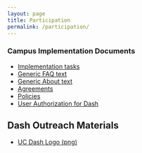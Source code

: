 ```yaml
---
layout: page
title: Participation
permalink: /participation/
---
```


<h3>Campus Implementation Documents</h3>
<ul>
  <li><a href="http://CDLUC3.github.io/dash/campus-tasks">Implementation tasks</a></li>
<li><a href="http://CDLUC3.github.io/dash/generic-faq">Generic FAQ text</a></li>
<li><a href="http://CDLUC3.github.io/dash/generic-about">Generic About text</a></li>
<li><a href="http://CDLUC3.github.io/dash/agreements">Agreements</a></li>
<li><a href="http://CDLUC3.github.io/dash/policies">Policies</a></li>
<li><a href="http://CDLUC3.github.io/dash/user-authorization">User Authorization for Dash</a></li>
</ul>

<h2>Dash Outreach Materials</h2> 

<ul>
	<li><a href="https://raw.githubusercontent.com/CDLUC3/dashdocs/master/Dash_generic.png">UC Dash Logo (png)</a></li>
</ul>


